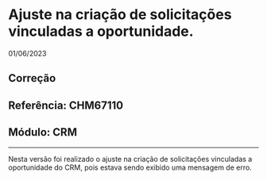 # Ajuste na criação de solicitações vinculadas a oportunidade.
01/06/2023
## Correção
## Referência: CHM67110
## Módulo: CRM
***

Nesta versão foi realizado o ajuste na criação de solicitações vinculadas a oportunidade do CRM, pois estava sendo exibido uma mensagem de erro.